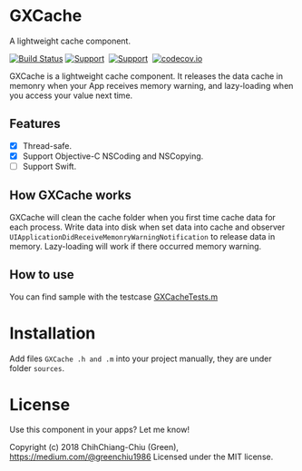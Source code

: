 # GXCache

A lightweight cache component.

[![Build Status](https://travis-ci.org/greenchiu/GXCache.svg?branch=master)](https://travis-ci.org/greenchiu/GXCache)
[![Support](https://img.shields.io/badge/Platform-iOS-blue.svg)](https://www.apple.com/tw/ios)&nbsp;
[![Support](https://img.shields.io/badge/Language-ObjC-blue.svg)](https://www.apple.com/tw/ios)&nbsp;
[![codecov.io](https://codecov.io/github/greenchiu/gxcache/branch/master/graphs/badge.svg)](http://codecov.io/github/greenchiu/gxcache)

GXCache is a lightweight cache component. It releases the data cache in memonry when your App receives memory warning, and lazy-loading when you access your value next time. 

## Features

* [x] Thread-safe.   
* [x] Support Objective-C NSCoding and NSCopying.   
* [ ] Support Swift. 

## How GXCache works

GXCache will clean the cache folder when you first time cache data for each process. Write data into disk when set data into cache and observer `UIApplicationDidReceiveMemonryWarningNotification` to release data in memory. Lazy-loading will work if there occurred memory warning.

## How to use

You can find sample with the testcase [GXCacheTests.m](https://github.com/greenchiu/GXCache/blob/master/GXCacheTests/GXCacheTests.m)

# Installation

Add files `GXCache .h and .m` into your project manually, they are under folder `sources`.

# License

Use this component in your apps? Let me know!

Copyright (c) 2018  ChihChiang-Chiu (Green), https://medium.com/@greenchiu1986 Licensed under the MIT license.
